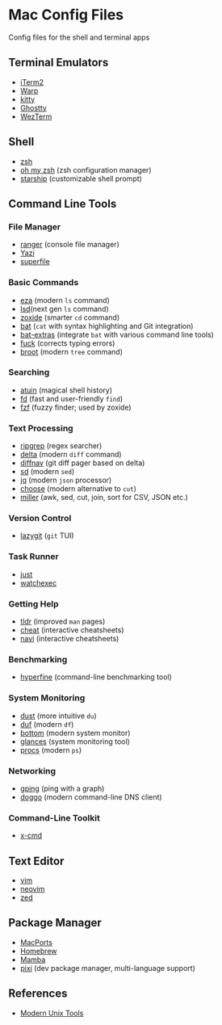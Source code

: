 # Mac Config Files

Config files for the shell and terminal apps

## Terminal Emulators

- [iTerm2](https://iterm2.com)
- [Warp](https://www.warp.dev)
- [kitty](https://sw.kovidgoyal.net/kitty/)
- [Ghostty](https://ghostty.org)
- [WezTerm](https://wezterm.org)

## Shell

- [zsh](https://en.wikipedia.org/wiki/Z_shell)
- [oh my zsh](https://github.com/ohmyzsh/ohmyzsh) (zsh configuration manager)
- [starship](https://github.com/starship/starship) (customizable shell prompt)

## Command Line Tools

### File Manager

- [ranger](https://github.com/ranger/ranger) (console file manager)
- [Yazi](https://github.com/sxyazi/yazi)
- [superfile](https://github.com/yorukot/superfile?tab=readme-ov-file)

### Basic Commands

- [eza](https://github.com/eza-community/eza) (modern `ls` command)
- [lsd](https://github.com/lsd-rs/lsd)(next gen `ls` command)
- [zoxide](https://github.com/ajeetdsouza/zoxide) (smarter `cd` command)
- [bat](https://github.com/sharkdp/bat) (`cat` with syntax highlighting and Git integration)
- [bat-extras](https://github.com/eth-p/bat-extras) (integrate `bat` with various command line tools)
- [fuck](https://github.com/nvbn/thefuck) (corrects typing errors)
- [broot](https://github.com/Canop/broot) (modern `tree` command)

### Searching

- [atuin](https://github.com/atuinsh/atuin) (magical shell history)
- [fd](https://github.com/sharkdp/fd) (fast and user-friendly `find`)
- [fzf](https://github.com/junegunn/fzf) (fuzzy finder; used by zoxide)

### Text Processing

- [ripgrep](https://github.com/BurntSushi/ripgrep) (regex searcher)
- [delta](https://github.com/dandavison/delta) (modern `diff` command)
- [diffnav](https://github.com/dlvhdr/diffnav) (git diff pager based on delta)
- [sd](https://github.com/chmln/sd) (modern `sed`)
- [jq](https://github.com/jqlang/jq) (modern `json` processor)
- [choose](https://github.com/theryangeary/choose) (modern alternative to `cut`)
- [miller](https://github.com/johnkerl/miller) (awk, sed, cut, join, sort for CSV, JSON etc.)

### Version Control

- [lazygit](https://github.com/jesseduffield/lazygit) (`git` TUI)

### Task Runner

- [just](https://github.com/casey/just)
- [watchexec](https://github.com/watchexec/watchexec)

### Getting Help

- [tldr](https://github.com/tldr-pages/tldr) (improved `man` pages)
- [cheat](https://github.com/cheat/cheat) (interactive cheatsheets)
- [navi](https://github.com/denisidoro/navi) (interactive cheatsheets)

### Benchmarking

- [hyperfine](https://github.com/sharkdp/hyperfine) (command-line benchmarking tool)

### System Monitoring

- [dust](https://github.com/bootandy/dust) (more intuitive `du`)
- [duf](https://github.com/muesli/duf) (modern `df`)
- [bottom](https://github.com/ClementTsang/bottom) (modern system monitor)
- [glances](https://github.com/nicolargo/glances) (system monitoring tool)
- [procs](https://github.com/dalance/procs) (modern `ps`)

### Networking

- [gping](https://github.com/orf/gping) (ping with a graph)
- [doggo](https://github.com/mr-karan/doggo) (modern command-line DNS client)

### Command-Line Toolkit

- [x-cmd](https://www.x-cmd.com)

## Text Editor

- [vim](https://github.com/vim/vim)
- [neovim](https://neovim.io)
- [zed](https://zed.dev)

## Package Manager

- [MacPorts](https://www.macports.org)
- [Homebrew](https://brew.sh)
- [Mamba](https://github.com/mamba-org/mamba)
- [pixi](https://prefix.dev) (dev package manager, multi-language support)

## References

- [Modern Unix Tools](https://github.com/ibraheemdev/modern-unix)
